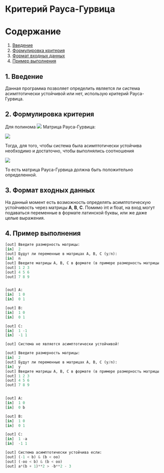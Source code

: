 # Критерий Рауса-Гурвица

# Содержание
1. [Введение](#intro)
2. [Формулировка критерия](#about)
3. [Формат входных данных](#input)
4. [Пример выполнения](#example)

<a name="intro"></a>
## 1. Введение

Данная программа позволяет определить является ли система асимптотически устойчивой или нет, использую критерий Рауса-Гурвица.

<a name="about"></a>
## 2. Формулировка критерия

Для полинома <img src="https://latex.codecogs.com/svg.image?%20%20p%20=%20a_0%20*%20x^n%20+%20a_1%20*%20x^{n-1}%20+%20...%20+%20a_n%20=%200"/> Матрица Рауса-Гурвица:

<img src="https://latex.codecogs.com/gif.image?RH%20=%20%20\begin{pmatrix}%20%20%20a_{1}%20&%20a_{0}%20&%20\cdots%20&%200%20\\%20%20%20a_{3}%20&%20a_{2}%20&%20\cdots%20&%200%20\\%20%20%20\vdots%20%20&%20\vdots%20%20&%20\ddots%20&%20\vdots%20%20\\%20%20%200%20&%200%20&%20\cdots%20&%20a_{n}%20%20\end{pmatrix}"/>


Тогда, для того, чтобы система была асимптотически устойчива необходимо и достаточно, чтобы выполнялись соотношения

<img src="https://latex.codecogs.com/png.image?%20\Delta_1%20%3E%200,%20\Delta_2%20%3E%200%20...%20\Delta_n%20%3E%200"/>

То есть матрица Рауса-Гурвица должна быть положительно определенной.

<a name="input"></a>
## 3. Формат входных данных

На данный момент есть возможность определять асимптотическую устойчивость через матрицы **A**, **B**, **C**. Помимо int и float, на вход могут подаваться переменные
в формате латинской буквы, или же даже целые выражения.

<a name="example"></a>
## 4. Пример выполнения

```python
[out] Введите размерность матрицы:
[in]  2
[out] Будут ли переменные в матрицах A, B, C (y/n):
[in]  n
[out] Введите матрицы A, B, C в формате (в примере размерность матрицы 3x3):
[out] 1 2 3
[out] 4 5 6
[out] 7 8 9


[out] A:
[in]  1 0
[in]  0 1

[out] B:
[in]  1 0
[in]  0 1

[out] C:
[in]  1 -1
[in]  -1 1

[out] Система не является асимптотически устойчивой!
```

```python
[out] Введите размерность матрицы:
[in]  2
[out] Будут ли переменные в матрицах A, B, C (y/n):
[in]  y
[out] Введите матрицы A, B, C в формате (в примере размерность матрицы 3x3):
[out] 1 2 3
[out] 4 5 6
[out] 7 8 9


[out] A:
[in]  1 0
[in]  0 b

[out] B:
[in]  1 0
[in]  0 1

[out] C:
[in]  1 -a
[in]  -1 1

[out] Система асимптотически устойчива если:
[out] (-1 < b) & (b < oo)
[out] (-oo < b) & (b < oo)
[out] a*(b + 1)**2 > -b**2 - 3
```
